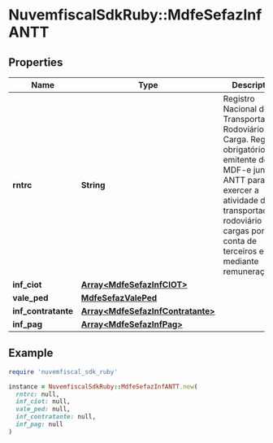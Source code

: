 # NuvemfiscalSdkRuby::MdfeSefazInfANTT

## Properties

| Name | Type | Description | Notes |
| ---- | ---- | ----------- | ----- |
| **rntrc** | **String** | Registro Nacional de Transportadores Rodoviários de Carga.  Registro obrigatório do emitente do MDF-e junto à ANTT para exercer a atividade de transportador rodoviário de cargas por conta de terceiros e mediante remuneração. | [optional] |
| **inf_ciot** | [**Array&lt;MdfeSefazInfCIOT&gt;**](MdfeSefazInfCIOT.md) |  | [optional] |
| **vale_ped** | [**MdfeSefazValePed**](MdfeSefazValePed.md) |  | [optional] |
| **inf_contratante** | [**Array&lt;MdfeSefazInfContratante&gt;**](MdfeSefazInfContratante.md) |  | [optional] |
| **inf_pag** | [**Array&lt;MdfeSefazInfPag&gt;**](MdfeSefazInfPag.md) |  | [optional] |

## Example

```ruby
require 'nuvemfiscal_sdk_ruby'

instance = NuvemfiscalSdkRuby::MdfeSefazInfANTT.new(
  rntrc: null,
  inf_ciot: null,
  vale_ped: null,
  inf_contratante: null,
  inf_pag: null
)
```

